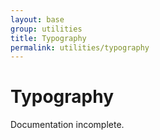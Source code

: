 ```yaml
---
layout: base
group: utilities
title: Typography
permalink: utilities/typography
---
```


# Typography

<p class="hint hint--error">Documentation incomplete.</p>

<!--
    + responsive
-->